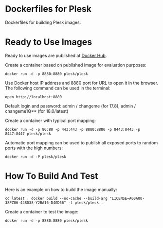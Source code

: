 # Dockerfiles for Plesk

Dockerfiles for building Plesk images.

# Ready to Use Images

Ready to use images are published at [Docker Hub](https://hub.docker.com/r/plesk/plesk/).

Create a container based on published image for evaluation purposes:

    docker run -d -p 8880:8880 plesk/plesk

Use Docker host IP address and 8880 port for URL to open it in the browser. The following command can be used in the terminal:

    open http://localhost:8880

Default login and password: admin / changeme (for 17.8), admin / changeme1Q** (for 18.0/latest)

Create a container with typical port mapping:

    docker run -d -p 80:80 -p 443:443 -p 8880:8880 -p 8443:8443 -p 8447:8447 plesk/plesk

Automatic port mapping can be used to publish all exposed ports to random ports with the high numbers:

    docker run -d -P plesk/plesk

# How To Build And Test

Here is an example on how to build the image manually:

    cd latest ; docker build --no-cache --build-arg "LICENSE=A00A00-38PZ06-448D38-Y2BA16-D4GD66" -t plesk/plesk .

Create a container to test the image:

    docker run -d -p 8880:8880 plesk/plesk
